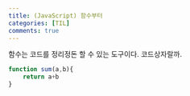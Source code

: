 ```yaml
---
title: (JavaScript) 함수부터
categories: [TIL]
comments: true
---
```


함수는 코드를 정리정돈 할 수 있는 도구이다. 코드상자랄까.  

```javascript
function sum(a,b){
    return a+b
}
```

